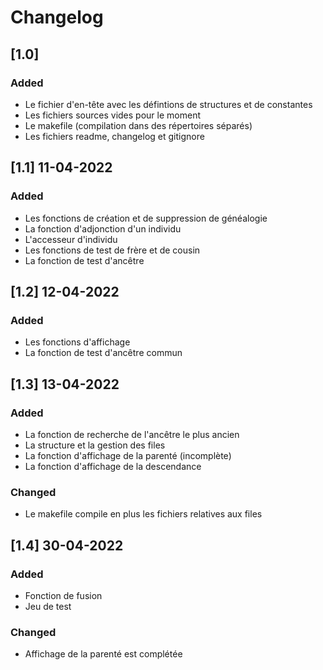 # Changelog

## [1.0]
### Added
- Le fichier d'en-tête avec les défintions de structures et de constantes
- Les fichiers sources vides pour le moment
- Le makefile (compilation dans des répertoires séparés)
- Les fichiers readme, changelog et gitignore

## [1.1] 11-04-2022
### Added
- Les fonctions de création et de suppression de généalogie
- La fonction d'adjonction d'un individu
- L'accesseur d'individu
- Les fonctions de test de frère et de cousin
- La fonction de test d'ancêtre

## [1.2] 12-04-2022
### Added
- Les fonctions d'affichage
- La fonction de test d'ancêtre commun

## [1.3] 13-04-2022
### Added
- La fonction de recherche de l'ancêtre le plus ancien
- La structure et la gestion des files
- La fonction d'affichage de la parenté (incomplète)
- La fonction d'affichage de la descendance
### Changed
- Le makefile compile en plus les fichiers relatives aux files

## [1.4] 30-04-2022
### Added
- Fonction de fusion
- Jeu de test
### Changed
- Affichage de la parenté est complétée